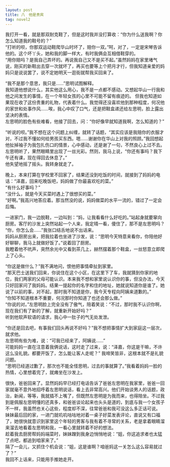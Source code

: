 ```yaml
---
layout: post
title: 八　他是贵宾
tag: novel2
---
```


我打开一看，就是那双耐克鞋了，但是这时我并没打算收：“你为什么送我啊？你怎么知道我的鞋号的？”<br />
“打听的呗，你那双运动鞋爬华山时坏了，赔你一双。”呵，对了，一定是宋琴告诉他的。这个坏丫头，她和我的脚一样大，有时我俩会互相借鞋穿的。<br />
“用你赔吗？是我自己弄坏的。再说我自己又不是买不起。”虽然妈妈在家里堵气说，刚买的新鞋出去穿一次就坏了，再买也要等上个把月才行，但我知道亲爱的妈妈只是说说罢了，说不定她明天一逛街就帮我买回来了。

 “我不是那个意思，我只是……”思明试图解释。<br />
我知道他想说什么，其实他这么用心，我不是一点都不感动。又想起华山一行我和他之间发生的事情，在一个年轻女孩的心里不可能不留有痕迹的。
但我也知道如果现在收了这份贵重的礼物，代表着什么。我觉得还没喜欢他到那种程度，何况他的家世和处事作风……唉，我心中叹了口气，还是把鞋盒递还给左思明，脸上露出坚决的表情。<br />
左思明的脸色有些难看，他接了回去，问：“你好像早就知道我啊，怎么知道的？”

 “听说的呗。”我不想在这个问题上纠缠，就转了话题，“其实应该是我赔你的衣服才对，不过我不懂如何给男孩买东西。嗯……谢谢你在华山上对我的照顾。”我回想起他扯掉袖子为我包扎伤口的情景，心中感动，还是谢了一句，不然良心上过不去。<br />
左思明听了，果然眼睛里出现了一丝光彩。然则，我马上说，“你还有事吗？我下午还有课，现在得回去休息了。”<br />
他失望地摇了摇头。我转身就走了。

晚上，本来打算在学校里不回家了，结果还没到吃饭的时间，就接到了妈妈的电话：“泽嘉，回来吃晚饭吧，妈妈做了你最喜欢吃的菜。”<br />
“有什么好事吗？”<br />
“没什么，就是今天买菜时遇上了很想买的菜。”<br />
“好啊。”我高兴地答应着。那当然没的说，妈妈做菜的水平一流的，错过了一定会后悔。

一进家门，我一边脱鞋，一边叫到：“妈，让我看看什么好吃的。”站起身就要窜向厨房。客厅的沙发上突然站起一个人来，我定晴一看，傻住了，那不是左思明吗？<br />
“你，你怎么会……”我张口结舌地说不出话来。<br />
妈妈从厨房出来，把我拉着也坐进了沙发，说：“思明今天特意来看你，你陪他好好聊聊，我马上就做好饭了。”说着回了厨房。<br />
我瞪着他不吭声，突然余光中又看到茶几上，赫然摆着那个鞋盒，一丝怒意立即爬上了心头。

“你这是做什么？”我不满地问，恨他把事情牵扯到家里。<br />
“那天巴士送我们回来，你说住在这个小区，在这里下了车，我就猜到你家的地位，我们两家的父母可能认识。本来我不想和家里说认识你的事，但没办法，今天只好回家问了我妈妈。结果一提起你的名字和住的地址，她就说知道你是谁了。她说了以前的事，对不起，那时我不知道是你，我今天专程向阿姨来道歉的。”<br />
“你知不知道根本不重要，何况那时你知道了也还会那么做。”<br />
“你说的对。”左思明脸上完全没有了傲气，陪着笑说：“不过，那时我不认识你啊，现在我们有了新的了解，就重新开始好吗？”<br />
听到他软声软语的请求，我心中一肚子的气无处发泄。

“你还是回去吧，有事我们回头再说不好吗？”我不想把事情扩大到家庭这一层次，就求他。<br />
左思明有些为难，说：“可我已经来了，阿姨说……”<br />
可能妈妈一直在注意着我俩说话，这时走了过来，说：“泽嘉，你这是干嘛，不许这么没礼貌。都要开饭了，怎么能让客人走呢？”
我啼笑皆非，这根本就不是礼貌问题。<br />
“思明已经道过歉了，那次也不能全怪思明，过去的事就算了。”我看着妈妈一脸的热情，心里想着完了，就瘫坐在沙发上。

很快，爸爸回来了。显然妈妈早已经打电话告诉了爸爸左思明在我家里，爸爸一回家就毫不意外地招呼着左思明说话，看上去非常高兴。他们开始谈男人的话题，政治，新闻，等等，我就插不上嘴了，但既然左思明是为我而来，也得陪坐。不过我到是佩服左思明懂的还真多，和爸爸谈论起来也头头是道的，到底与我一个女孩子不一样，我虽然也关心这些，程度却不深，往常爸爸和我可没这么多正话可说。<br />
妹妹最后回的家，一进门就叽叽咕咕地对着一桌子好菜发表评论，直说又有口福了，她很快就意识到家里这个年轻的男客与我有着不寻常的关系，老是拿着眼睛溜来溜去地看着左思明和我，一看心里就转着不好的想法。<br />
趁着我去厨房帮妈妈端菜时，妹妹蹭到我身边悄悄地说：“姐，你这追求者也太猛了点吧，都追到咱家来了。”<br />
隔了一会儿，又抓住个机会说：“姐，这是谁啊？咱爸妈这一关怎么这么容易就过了？”<br />
我回不上话来，只能用手推她走开。
